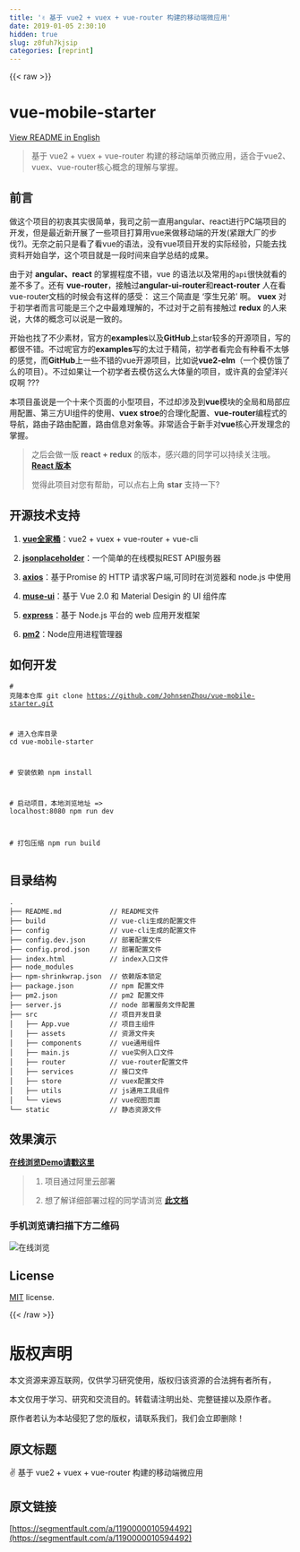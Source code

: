 ```yaml
---
title: '✌️ 基于 vue2 + vuex + vue-router 构建的移动端微应用' 
date: 2019-01-05 2:30:10
hidden: true
slug: z0fuh7kjsip
categories: [reprint]
---
```


{{< raw >}}

                    
<h1 id="articleHeader0">vue-mobile-starter</h1>
<p><a href="https://github.com/JohnsenZhou/vue-mobile-starter/blob/master/README_en.md" rel="nofollow noreferrer" target="_blank">View README in English</a></p>
<blockquote><p>基于 vue2 + vuex + vue-router 构建的移动端单页微应用，适合于vue2、vuex、vue-router核心概念的理解与掌握。</p></blockquote>
<h2 id="articleHeader1">前言</h2>
<p>做这个项目的初衷其实很简单，我司之前一直用angular、react进行PC端项目的开发，但是最近新开展了一些项目打算用vue来做移动端的开发(紧跟大厂的步伐?)。无奈之前只是看了看vue的语法，没有vue项目开发的实际经验，只能去找资料开始自学，这个项目就是一段时间来自学总结的成果。</p>
<p>由于对 <strong>angular、react</strong> 的掌握程度不错，vue 的语法以及常用的<code>api</code>很快就看的差不多了。还有 <strong>vue-router</strong>，接触过<strong>angular-ui-router</strong>和<strong>react-router</strong> 人在看vue-router文档的时候会有这样的感受： 这三个简直是 ‘孪生兄弟’ 啊。 <strong>vuex</strong> 对于初学者而言可能是三个之中最难理解的，不过对于之前有接触过 <strong>redux</strong> 的人来说，大体的概念可以说是一致的。</p>
<p>开始也找了不少素材，官方的<strong>examples</strong>以及<strong>GitHub</strong>上star较多的开源项目，写的都很不错。不过呢官方的<strong>examples</strong>写的太过于精简，初学者看完会有种看不太够的感觉，而<strong>GitHub</strong>上一些不错的vue开源项目，比如说<strong>vue2-elm</strong>（一个模仿饿了么的项目）。不过如果让一个初学者去模仿这么大体量的项目，或许真的会望洋兴叹啊 ???</p>
<p>本项目虽说是一个十来个页面的小型项目，不过却涉及到<strong>vue</strong>模块的全局和局部应用配置、第三方UI组件的使用、<strong>vuex stroe</strong>的合理化配置、<strong>vue-router</strong>编程式的导航，路由子路由配置，路由信息对象等。非常适合于新手对<strong>vue</strong>核心开发理念的掌握。</p>
<blockquote>
<p>之后会做一版 <strong>react + redux</strong> 的版本，感兴趣的同学可以持续关注哦。 <strong> <a href="https://github.com/JohnsenZhou/react-mobile-starter" rel="nofollow noreferrer" target="_blank">React 版本</a> </strong></p>
<p>觉得此项目对您有帮助，可以点右上角 <strong>star</strong> 支持一下?</p>
</blockquote>
<h2 id="articleHeader2">开源技术支持</h2>
<ol>
<li><p><strong><a href="https://cn.vuejs.org/" rel="nofollow noreferrer" target="_blank">vue全家桶</a></strong>：vue2 + vuex + vue-router + vue-cli</p></li>
<li><p><strong><a href="http://jsonplaceholder.typicode.com" rel="nofollow noreferrer" target="_blank">jsonplaceholder</a></strong>：一个简单的在线模拟REST API服务器</p></li>
<li><p><strong><a href="https://github.com/mzabriskie/axios" rel="nofollow noreferrer" target="_blank">axios</a></strong>：基于Promise 的 HTTP 请求客户端,可同时在浏览器和 node.js 中使用</p></li>
<li><p><strong><a href="https://museui.github.io/" rel="nofollow noreferrer" target="_blank">muse-ui</a></strong>：基于 Vue 2.0 和 Material Desigin 的 UI 组件库</p></li>
<li><p><strong><a href="http://www.expressjs.com.cn/" rel="nofollow noreferrer" target="_blank">express</a></strong>：基于 Node.js 平台的 web 应用开发框架</p></li>
<li><p><strong><a href="http://pm2.keymetrics.io/" rel="nofollow noreferrer" target="_blank">pm2</a></strong>：Node应用进程管理器</p></li>
</ol>
<h2 id="articleHeader3">如何开发</h2>
<div class="widget-codetool" style="display:none;">
      <div class="widget-codetool--inner">
      <span class="selectCode code-tool" data-toggle="tooltip" data-placement="top" title="" data-original-title="全选"></span>
      <span type="button" class="copyCode code-tool" data-toggle="tooltip" data-placement="top" data-clipboard-text="# 克隆本仓库
git clone https://github.com/JohnsenZhou/vue-mobile-starter.git

# 进入仓库目录
cd vue-mobile-starter

# 安装依赖
npm install

# 启动项目，本地浏览地址 => localhost:8080
npm run dev

# 打包压缩
npm run build
" title="" data-original-title="复制"></span>
      <span type="button" class="saveToNote code-tool" data-toggle="tooltip" data-placement="top" title="" data-original-title="放进笔记"></span>
      </div>
      </div><pre class="bash hljs"><code class="bash"><span class="hljs-comment"># 克隆本仓库</span>
git <span class="hljs-built_in">clone</span> https://github.com/JohnsenZhou/vue-mobile-starter.git

<span class="hljs-comment"># 进入仓库目录</span>
<span class="hljs-built_in">cd</span> vue-mobile-starter

<span class="hljs-comment"># 安装依赖</span>
npm install

<span class="hljs-comment"># 启动项目，本地浏览地址 =&gt; localhost:8080</span>
npm run dev

<span class="hljs-comment"># 打包压缩</span>
npm run build
</code></pre>
<h2 id="articleHeader4">目录结构</h2>
<div class="widget-codetool" style="display:none;">
      <div class="widget-codetool--inner">
      <span class="selectCode code-tool" data-toggle="tooltip" data-placement="top" title="" data-original-title="全选"></span>
      <span type="button" class="copyCode code-tool" data-toggle="tooltip" data-placement="top" data-clipboard-text=".
├── README.md            // README文件
├── build                // vue-cli生成的配置文件
├── config               // vue-cli生成的配置文件
├── config.dev.json      // 部署配置文件
├── config.prod.json     // 部署配置文件
├── index.html           // index入口文件
├── node_modules         
├── npm-shrinkwrap.json  // 依赖版本锁定
├── package.json         // npm 配置文件
├── pm2.json             // pm2 配置文件
├── server.js            // node 部署服务文件配置
├── src                  // 项目开发目录
│&nbsp;&nbsp; ├── App.vue          // 项目主组件
│&nbsp;&nbsp; ├── assets           // 资源文件夹
│&nbsp;&nbsp; ├── components       // vue通用组件
│&nbsp;&nbsp; ├── main.js          // vue实例入口文件
│&nbsp;&nbsp; ├── router           // vue-router配置文件
│&nbsp;&nbsp; ├── services         // 接口文件
│&nbsp;&nbsp; ├── store            // vuex配置文件
│&nbsp;&nbsp; ├── utils            // js通用工具组件
│&nbsp;&nbsp; └── views            // vue视图页面
└── static               // 静态资源文件
" title="" data-original-title="复制"></span>
      <span type="button" class="saveToNote code-tool" data-toggle="tooltip" data-placement="top" title="" data-original-title="放进笔记"></span>
      </div>
      </div><pre class="hljs stylus"><code>.
├── README<span class="hljs-selector-class">.md</span>            <span class="hljs-comment">// README文件</span>
├── build                <span class="hljs-comment">// vue-cli生成的配置文件</span>
├── config               <span class="hljs-comment">// vue-cli生成的配置文件</span>
├── config<span class="hljs-selector-class">.dev</span><span class="hljs-selector-class">.json</span>      <span class="hljs-comment">// 部署配置文件</span>
├── config<span class="hljs-selector-class">.prod</span><span class="hljs-selector-class">.json</span>     <span class="hljs-comment">// 部署配置文件</span>
├── index<span class="hljs-selector-class">.html</span>           <span class="hljs-comment">// index入口文件</span>
├── node_modules         
├── npm-shrinkwrap<span class="hljs-selector-class">.json</span>  <span class="hljs-comment">// 依赖版本锁定</span>
├── package<span class="hljs-selector-class">.json</span>         <span class="hljs-comment">// npm 配置文件</span>
├── pm2<span class="hljs-selector-class">.json</span>             <span class="hljs-comment">// pm2 配置文件</span>
├── server<span class="hljs-selector-class">.js</span>            <span class="hljs-comment">// node 部署服务文件配置</span>
├── src                  <span class="hljs-comment">// 项目开发目录</span>
│&nbsp;&nbsp; ├── App<span class="hljs-selector-class">.vue</span>          <span class="hljs-comment">// 项目主组件</span>
│&nbsp;&nbsp; ├── assets           <span class="hljs-comment">// 资源文件夹</span>
│&nbsp;&nbsp; ├── components       <span class="hljs-comment">// vue通用组件</span>
│&nbsp;&nbsp; ├── main<span class="hljs-selector-class">.js</span>          <span class="hljs-comment">// vue实例入口文件</span>
│&nbsp;&nbsp; ├── router           <span class="hljs-comment">// vue-router配置文件</span>
│&nbsp;&nbsp; ├── services         <span class="hljs-comment">// 接口文件</span>
│&nbsp;&nbsp; ├── store            <span class="hljs-comment">// vuex配置文件</span>
│&nbsp;&nbsp; ├── utils            <span class="hljs-comment">// js通用工具组件</span>
│&nbsp;&nbsp; └── views            <span class="hljs-comment">// vue视图页面</span>
└── static               <span class="hljs-comment">// 静态资源文件</span>
</code></pre>
<h2 id="articleHeader5">效果演示</h2>
<p><a href="http://47.94.102.32:8001" rel="nofollow noreferrer" target="_blank"><strong>在线浏览Demo请戳这里</strong></a></p>
<blockquote><ol>
<li><p>项目通过阿里云部署</p></li>
<li><p>想了解详细部署过程的同学请浏览 <a href="https://github.com/JohnsenZhou/NodeApp-Deploy" rel="nofollow noreferrer" target="_blank"><strong>此文档</strong></a></p></li>
</ol></blockquote>
<h3 id="articleHeader6">手机浏览请扫描下方二维码</h3>
<p><span class="img-wrap"><img data-src="/img/remote/1460000010594497" src="https://static.alili.tech/img/remote/1460000010594497" alt="在线浏览" title="在线浏览" style="cursor: pointer;"></span></p>
<h2 id="articleHeader7">License</h2>
<p><a href="https://github.com/epicmaxco/vuestic-admin/blob/master/LICENSE" rel="nofollow noreferrer" target="_blank">MIT</a> license.</p>

                
{{< /raw >}}

# 版权声明
本文资源来源互联网，仅供学习研究使用，版权归该资源的合法拥有者所有，

本文仅用于学习、研究和交流目的。转载请注明出处、完整链接以及原作者。

原作者若认为本站侵犯了您的版权，请联系我们，我们会立即删除！

## 原文标题
✌️ 基于 vue2 + vuex + vue-router 构建的移动端微应用

## 原文链接
[https://segmentfault.com/a/1190000010594492](https://segmentfault.com/a/1190000010594492)

